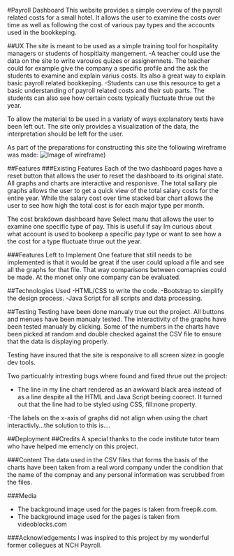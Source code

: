 #Payroll Dashboard
This website provides a simple overview of the payroll related costs for a small hotel. It allows the user to
examine the costs over time as well as following the cost of various pay types and the accounts used in the bookkeping.

##UX
The site is meant to be used as a simple training tool for hospitality managers or students of hospitlaity mangement.
-A teacher could use the data on the site to write varouios quizes or assignemnets. The teacher could for example give the company
a specific profile and the ask the students to examine and explain varius costs. Its also a great way to explain basic
payroll related bookkeping.
-Students can use this resource to get a basic understanding of payroll related costs and their sub parts. The students
can also see how certain costs typically fluctuate thrue out the year.

To allow the material to be used in a variaty of ways explanatory texts have been left out. The site only provides
a visualization of the data, the interpretation should be left for the user.

As part of the preparations for constructing this site the following wireframe was made:
![Image of wireframe]("../pictures/html_background.jpg"))

##Features
###Existing Features
Each of the two dashboard pages have a reset button that allows the user to reset the dashboard to its original state.
All graphs and charts are interactive and responisve. The total sallary pie graphs allows the user to get a quick view of the total
salary costs for the entire year. While the salary cost over time stacked bar chart allows the user to see how high the total cost is for each major type per month.

The cost brakdown dashboard have Select manu that allows the user to examine one specific type of pay. This is useful if say Im curious about
what account is used to bookeep a specific pay type or want to see how a the cost for a type fluctuate thrue out the year.

###Features Left to Implement
One feature that still needs to be implemented is that it would be great if the user could upload a file and see all the graphs
for that file. That way comparisons between comapnies could be made. At the monet only one company can be evaluated.

##Technologies Used
-HTML/CSS to write the code.
-Bootstrap to simplify the design process.
-Java Script for all scripts and data processing.

##Testing
Testing have been done manualy true out the project. All buttons and menues have been manualy tested.
The interactivity of the graphs have been tested manualy by clicking. Some of the numbers in the charts have been picked at random and double
checked against the CSV file to ensure that the data is displaying properly.

Testing have insured that the site is responsive to all screen sizez in google dev tools.

Two particualrly intresting bugs where found and fixed thrue out the project:
- The line in my line chart rendered as an awkward black area instead of as a line despite all the HTML and Java Script beeing coorect.
It turned out that the line had to be styled using CSS, fill:none property.

-The labels on the x-axis of graphs did not align when using the chart interactivly...the solution to this is....

##Deployment
##Credits
A special thanks to the code institute tutor team who have helped me emencly on this project.

###Content
The data used in the CSV files that forms the basis of the charts have been taken from a real word company under the condition that the name
of the compnay and any personal information was scrubbed from the files.

###Media
- The background image used for the pages is taken from freepik.com.
- The background image used for the pages is taken from videoblocks.com

###Acknowledgements
I was inspired to this project by my wonderful former collegues at NCH Payroll.